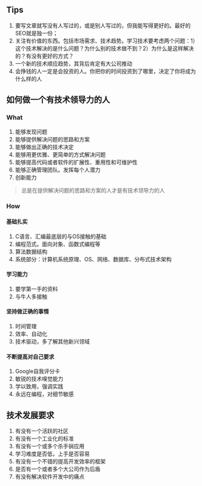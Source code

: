 ## Tips
1. 要写文章就写没有人写过的，或是别人写过的，但我能写得更好的。最好的SEO就是独一份；
2. 关注有价值的东西。包括市场需求、技术趋势。学习技术要考虑两个问题：1）这个技术解决的是什么问题？为什么别的技术做不到？2）为什么是这样解决的？有没有更好的方式？
3. 一个新的技术顺应趋势，其背后肯定有大公司推动
4. 会挣钱的人一定是会投资的人。你把你的时间投资到了哪里，决定了你将成为什么样的人

## 如何做一个有技术领导力的人

### What
1. 能够发现问题
2. 能够提供解决问题的思路和方案
3. 能够做出正确的技术决定
4. 能够用更优雅、更简单的方式解决问题
5. 能够提高代码或者软件的扩展性、重用性和可维护性
6. 能够正确管理团队。发挥每个人潜力
7. 创新能力

> 总是在提供解决问题的思路和方案的人才是有技术领导力的人

### How
#### 基础扎实
1. C语言、汇编最底层的与OS接触的基础
2. 编程范式。面向对象、函数式编程等
3. 算法数据结构
4. 系统部分：计算机系统原理、OS、网络、数据库、分布式技术架构
#### 学习能力
1. 要学第一手的资料
2. 与牛人多接触

#### 坚持做正确的事情
1. 时间管理
2. 效率、自动化
3. 技术驱动，多了解其他新兴领域

#### 不断提高对自己要求
1. Google自我评分卡
2. 敏锐的技术嗅觉能力
3. 学以致用，强调实践
4. 永远在编程，对细节敏感

## 技术发展要求

1. 有没有一个活跃的社区
2. 有没有一个工业化的标准
3. 有没有一个或多个杀手锏应用
4. 学习难度是否低，上手是否容易
5. 有没有一个不错的提高开发效率的框架
6. 是否有一个或者多个大公司作为后盾
7. 有没有解决软件开发中的痛点